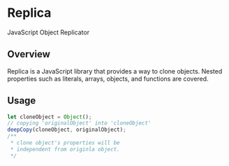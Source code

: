 # Replica
JavaScript Object Replicator

## Overview
Replica is a JavaScript library that provides a way to clone objects. Nested properties such as literals, arrays, objects, and functions are covered.

## Usage
```js
let cloneObject = Object();
// copying 'originalObject' into 'cloneObject'
deepCopy(cloneObject, originalObject);
/**
 * clone object's properties will be 
 * independent from originla object.
 */
```
